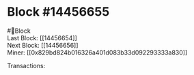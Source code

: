 
Block #14456655
===============
  
#🧊Block  
Last Block: [[14456654]]  
Next Block: [[14456656]]  
Miner: [[0x829bd824b016326a401d083b33d092293333a830]]  

 Transactions: